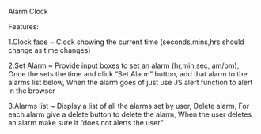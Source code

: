 Alarm Clock

Features:

1.Clock face ~ 
  Clock showing the current time (seconds,mins,hrs should change as time changes) 

2.Set Alarm ~ 
  Provide input boxes to set an alarm (hr,min,sec, am/pm), 
  Once the sets the time and click “Set Alarm” button, add that alarm to the alarms list below, 
  When the alarm goes of just use JS alert function to alert in the browser 

3.Alarms list ~ 
  Display a list of all the alarms set by user, 
  Delete alarm, 
  For each alarm give a delete button to delete the alarm, 
  When the user deletes an alarm make sure it “does not alerts the user” 
